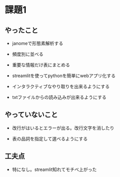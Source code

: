 # 課題1

## やったこと

- janomeで形態素解析する

- 頻度別に並べる

- 重要な情報だけ表にまとめる

- streamlitを使ってpythonを簡単にwebアプリ化する

- インタラクティブなやり取りを出来るようにする

- txtファイルからの読み込みが出来るようにする

## やっていないこと

- 改行がはいるとエラーが出る。改行文字を消したり

- 表の品詞を指定して選べるようにする

## 工夫点

- 特になし。streamlit知れてモチベ上がった
